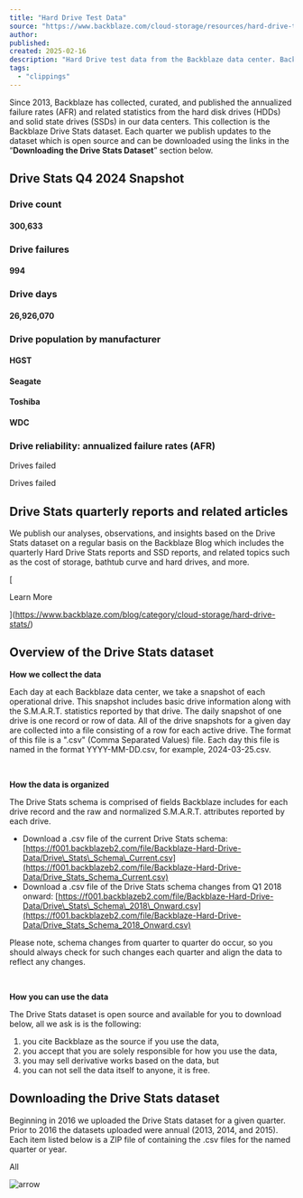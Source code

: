 ```yaml
---
title: "Hard Drive Test Data"
source: "https://www.backblaze.com/cloud-storage/resources/hard-drive-test-data"
author:
published:
created: 2025-02-16
description: "Hard Drive test data from the Backblaze data center. Backblaze is affordable, easy-to-use cloud storage."
tags:
  - "clippings"
---
```

Since 2013, Backblaze has collected, curated, and published the annualized failure rates (AFR) and related statistics from the hard disk drives (HDDs) and solid state drives (SSDs) in our data centers. This collection is the Backblaze Drive Stats dataset. Each quarter we publish updates to the dataset which is open source and can be downloaded using the links in the “**Downloading the Drive Stats Dataset**” section below.

## Drive Stats Q4 2024 Snapshot

### Drive count

#### 300,633

### Drive failures

#### 994

### Drive days

#### 26,926,070

### Drive population by manufacturer

#### HGST

#### Seagate

#### Toshiba

#### WDC

### Drive reliability: annualized failure rates (AFR)

Drives failed

Drives failed

## Drive Stats quarterly reports and related articles

We publish our analyses, observations, and insights based on the Drive Stats dataset on a regular basis on the Backblaze Blog which includes the quarterly Hard Drive Stats reports and SSD reports, and related topics such as the cost of storage, bathtub curve and hard drives, and more.

[

Learn More

](https://www.backblaze.com/blog/category/cloud-storage/hard-drive-stats/)

## Overview of the Drive Stats dataset

**How we collect the data**

Each day at each Backblaze data center, we take a snapshot of each operational drive. This snapshot includes basic drive information along with the S.M.A.R.T. statistics reported by that drive. The daily snapshot of one drive is one record or row of data. All of the drive snapshots for a given day are collected into a file consisting of a row for each active drive. The format of this file is a ".csv" (Comma Separated Values) file. Each day this file is named in the format YYYY-MM-DD.csv, for example, 2024-03-25.csv.

‍

**How the data is organized**

The Drive Stats schema is comprised of fields Backblaze includes for each drive record and the raw and normalized S.M.A.R.T. attributes reported by each drive.

- Download a .csv file of the current Drive Stats schema: [https://f001.backblazeb2.com/file/Backblaze-Hard-Drive-Data/Drive\_Stats\_Schema\_Current.csv](https://f001.backblazeb2.com/file/Backblaze-Hard-Drive-Data/Drive_Stats_Schema_Current.csv)
- Download a .csv file of the Drive Stats schema changes from Q1 2018 onward: [https://f001.backblazeb2.com/file/Backblaze-Hard-Drive-Data/Drive\_Stats\_Schema\_2018\_Onward.csv](https://f001.backblazeb2.com/file/Backblaze-Hard-Drive-Data/Drive_Stats_Schema_2018_Onward.csv)

Please note, schema changes from quarter to quarter do occur, so you should always check for such changes each quarter and align the data to reflect any changes.

‍

**How you can use the data**

The Drive Stats dataset is open source and available for you to download below, all we ask is is the following:

1. you cite Backblaze as the source if you use the data,
2. you accept that you are solely responsible for how you use the data,
3. you may sell derivative works based on the data, but
4. you can not sell the data itself to anyone, it is free.

## Downloading the Drive Stats dataset

Beginning in 2016 we uploaded the Drive Stats dataset for a given quarter. Prior to 2016 the datasets uploaded were annual (2013, 2014, and 2015). Each item listed below is a ZIP file of containing the .csv files for the named quarter or year. 

All

![arrow](https://cdn.prod.website-files.com/63d32de856f6323a43a277f2/643594d64c934cd60ae50d04_dropdown-arrow.svg)